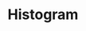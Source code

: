 ---
title: "Histogram"

categories: ['']

tags: ['histogram']

arabic: ['المدرج التكراري']

publishers: ['معجم مصطلحات التعلم الآلي والتعلم العميق وعلم البيانات']

types: "word"

slug: ""
---